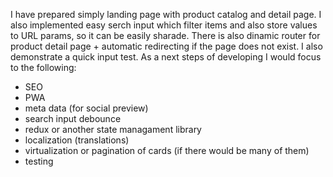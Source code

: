 I have prepared simply landing page with product catalog and detail page.
I also implemented easy serch input which filter items and also store values to
URL params, so it can be easily sharade. There is also dinamic router for product detail
page + automatic redirecting if the page does not exist. I also demonstrate a quick input test.
As a next steps of developing I would focus to the following:

- SEO
- PWA
- meta data (for social preview)
- search input debounce
- redux or another state managament library
- localization (translations)
- virtualization or pagination of cards (if there would be many of them)
- testing
